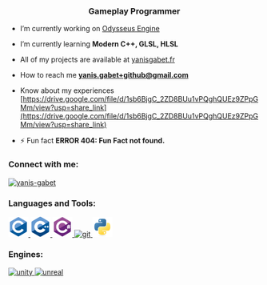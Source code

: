 <h3 align="center">Gameplay Programmer</h3>

- I’m currently working on [Odysseus Engine](https://github.com/TheFalcon230/Odysseus)

- I’m currently learning **Modern C++, GLSL, HLSL**

- All of my projects are available at [yanisgabet.fr](yanisgabet.fr)

- How to reach me **yanis.gabet+github@gmail.com**

- Know about my experiences [https://drive.google.com/file/d/1sb6BjgC_2ZD8BUu1vPQghQUEz9ZPpGMm/view?usp=share_link](https://drive.google.com/file/d/1sb6BjgC_2ZD8BUu1vPQghQUEz9ZPpGMm/view?usp=share_link)

- ⚡ Fun fact **ERROR 404: Fun Fact not found.**

<h3 align="left">Connect with me:</h3>
<p align="left">
<a href="https://linkedin.com/in/yanis-gabet" target="blank"><img align="center" src="https://raw.githubusercontent.com/rahuldkjain/github-profile-readme-generator/master/src/images/icons/Social/linked-in-alt.svg" alt="yanis-gabet" height="30" width="40" /></a>
</p>

<h3 align="left">Languages and Tools:</h3>
<p align="left"> <a href="https://www.cprogramming.com/" target="_blank" rel="noreferrer"> <img src="https://raw.githubusercontent.com/devicons/devicon/master/icons/c/c-original.svg" alt="c" width="40" height="40"/> </a> <a href="https://www.w3schools.com/cpp/" target="_blank" rel="noreferrer"> <img src="https://raw.githubusercontent.com/devicons/devicon/master/icons/cplusplus/cplusplus-original.svg" alt="cplusplus" width="40" height="40"/> </a> <a href="https://www.w3schools.com/cs/" target="_blank" rel="noreferrer"> <img src="https://raw.githubusercontent.com/devicons/devicon/master/icons/csharp/csharp-original.svg" alt="csharp" width="40" height="40"/> </a> <a href="https://git-scm.com/" target="_blank" rel="noreferrer"> <img src="https://www.vectorlogo.zone/logos/git-scm/git-scm-icon.svg" alt="git" width="40" height="40"/> </a> <a href="https://www.python.org" target="_blank" rel="noreferrer"> <img src="https://raw.githubusercontent.com/devicons/devicon/master/icons/python/python-original.svg" alt="python" width="40" height="40"/> </a>
<h3 align="left">Engines:</h3>
<p align="left"> <a href="https://unity.com/" target="_blank" rel="noreferrer"> <img src="https://www.vectorlogo.zone/logos/unity3d/unity3d-icon.svg" alt="unity" width="40" height="40"/> </a> <a href="https://unrealengine.com/" target="_blank" rel="noreferrer"> <img src="https://raw.githubusercontent.com/kenangundogan/fontisto/036b7eca71aab1bef8e6a0518f7329f13ed62f6b/icons/svg/brand/unreal-engine.svg" alt="unreal" width="40" height="40"/> </a> </p>
